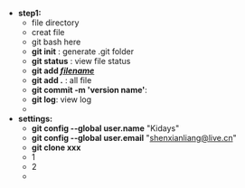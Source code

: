 - **step1:**
  - file directory
  - creat file
  - git bash here
  - **git init** : generate .git folder
  - **git status** : view file status
  - **git add <u>*filename*</u>**
  - **git add .** :  all file
  - **git commit -m 'version name'**:
  - **git log**: view log
  - 
- **settings:**
  - **git config --global user.name** "Kidays"
  - **git config --global user.email** "shenxianliang@live.cn"
  - **git clone xxx**
  - 1
  - 2
  - 